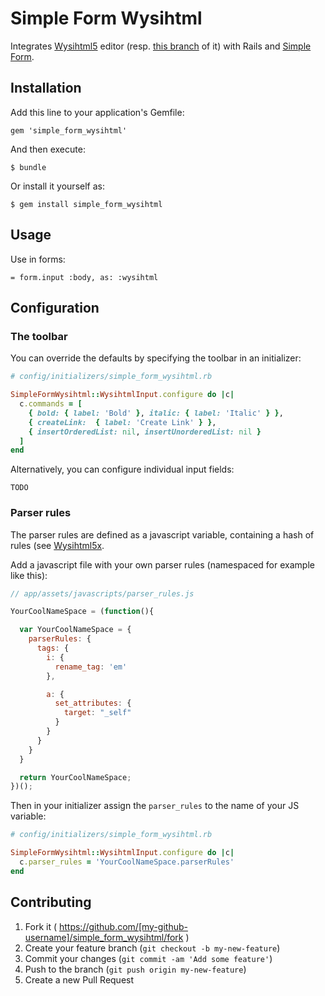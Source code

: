 # Simple Form Wysihtml

Integrates [Wysihtml5](http://xing.github.io/wysihtml5) editor (resp. [this branch](https://github.com/Edicy/wysihtml5) of it) with Rails and [Simple Form](https://github.com/plataformatec/simple_form).

## Installation

Add this line to your application's Gemfile:

    gem 'simple_form_wysihtml'

And then execute:

    $ bundle

Or install it yourself as:

    $ gem install simple_form_wysihtml

## Usage

Use in forms:

    = form.input :body, as: :wysihtml

## Configuration

### The toolbar

You can override the defaults by specifying the toolbar in an initializer:

```Ruby
# config/initializers/simple_form_wysihtml.rb

SimpleFormWysihtml::WysihtmlInput.configure do |c|
  c.commands = [
    { bold: { label: 'Bold' }, italic: { label: 'Italic' } },
    { createLink:  { label: 'Create Link' } },
    { insertOrderedList: nil, insertUnorderedList: nil }
  ]
end
```

Alternatively, you can configure individual input fields:

```Slim
TODO
```

### Parser rules

The parser rules are defined as a javascript variable, containing a hash of rules (see [Wysihtml5x](https://github.com/Edicy/wysihtml5/tree/master/parser_rules).

Add a javascript file with your own parser rules (namespaced for example like this):

```js
// app/assets/javascripts/parser_rules.js

YourCoolNameSpace = (function(){

  var YourCoolNameSpace = {
    parserRules: {
      tags: {
        i: {
          rename_tag: 'em'
        },

        a: {
          set_attributes: {
            target: "_self"
          }
        }
      }
    }
  }

  return YourCoolNameSpace;
})();
```

Then in your initializer assign the `parser_rules` to the name of your JS variable:

```Ruby
# config/initializers/simple_form_wysihtml.rb

SimpleFormWysihtml::WysihtmlInput.configure do |c|
  c.parser_rules = 'YourCoolNameSpace.parserRules'
end
```

## Contributing

1. Fork it ( https://github.com/[my-github-username]/simple_form_wysihtml/fork )
2. Create your feature branch (`git checkout -b my-new-feature`)
3. Commit your changes (`git commit -am 'Add some feature'`)
4. Push to the branch (`git push origin my-new-feature`)
5. Create a new Pull Request
